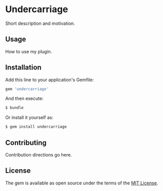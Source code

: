 # Undercarriage
Short description and motivation.

## Usage
How to use my plugin.

## Installation
Add this line to your application's Gemfile:

```ruby
gem 'undercarriage'
```

And then execute:
```bash
$ bundle
```

Or install it yourself as:
```bash
$ gem install undercarriage
```

## Contributing
Contribution directions go here.

## License
The gem is available as open source under the terms of the [MIT License](https://opensource.org/licenses/MIT).
